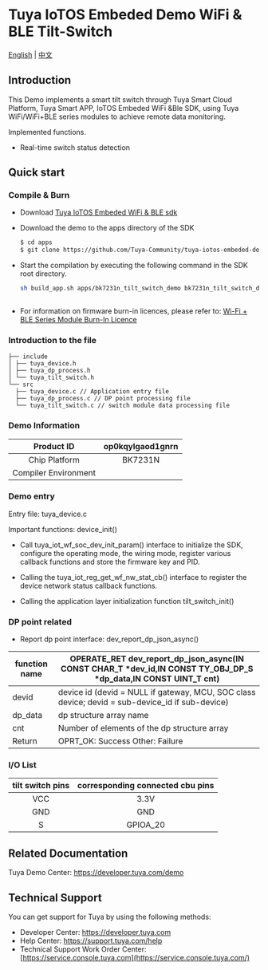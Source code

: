 # Tuya IoTOS Embeded Demo WiFi & BLE Tilt-Switch

[English](./README.md) | [中文](./README_zh.md)

## Introduction 

This Demo implements a smart tilt switch through Tuya Smart Cloud Platform, Tuya Smart APP, IoTOS Embeded WiFi &Ble SDK, using Tuya WiFi/WiFi+BLE series modules to achieve remote data monitoring.

Implemented functions.

+ Real-time switch status detection





## Quick start 

### Compile & Burn 
+ Download [Tuya IoTOS Embeded WiFi & BLE sdk](https://github.com/tuya/tuya-iotos-embeded-sdk-wifi-ble-bk7231n) 

+ Download the demo to the apps directory of the SDK 

  ```bash
  $ cd apps
  $ git clone https://github.com/Tuya-Community/tuya-iotos-embeded-demo-wifi-ble-tilt-switch
  ```
  
+ Start the compilation by executing the following command in the SDK root directory.

  ```bash
  sh build_app.sh apps/bk7231n_tilt_switch_demo bk7231n_tilt_switch_demo 1.0.0
 
  ```

+ For information on firmware burn-in licences, please refer to: [Wi-Fi + BLE Series Module Burn-In Licence](https://developer.tuya.com/cn/docs/iot/device-development/burn-and-authorization/burn-and-authorize-wifi-ble-modules/burn-and-authorize-wb-series-modules?id=Ka78f4pttsytd) 

 

 ### Introduction to the file 

  ```
├── include
│ ├── tuya_device.h
│ ├── tuya_dp_process.h
│ └── tuya_tilt_switch.h
└── src
    ├── tuya_device.c // Application entry file
    ├── tuya_dp_process.c // DP point processing file
    └── tuya_tilt_switch.c // switch module data processing file
  ```



 ### Demo Information 

| Product ID | op0kqylgaod1gnrn |
| :------: |:---------------------------------------------------------: |
| Chip Platform | BK7231N |
| Compiler Environment | |

  

### Demo entry

Entry file: tuya_device.c

Important functions: device_init()

+ Call tuya_iot_wf_soc_dev_init_param() interface to initialize the SDK, configure the operating mode, the wiring mode, register various callback functions and store the firmware key and PID.

+ Calling the tuya_iot_reg_get_wf_nw_stat_cb() interface to register the device network status callback functions.

+ Calling the application layer initialization function tilt_switch_init()

 

### DP point related

+ Report dp point interface: dev_report_dp_json_async()

| function name | OPERATE_RET dev_report_dp_json_async(IN CONST CHAR_T *dev_id,IN CONST TY_OBJ_DP_S *dp_data,IN CONST UINT_T cnt) |
| ------- | ------------------------------------------------------------ |
| devid | device id (devid = NULL if gateway, MCU, SOC class device; devid = sub-device_id if sub-device) |
| dp_data | dp structure array name |
| cnt | Number of elements of the dp structure array |
| Return | OPRT_OK: Success Other: Failure |

 

### I/O List 

| tilt switch pins | corresponding connected cbu pins |
| :------------: | :-----------------: |
| VCC | 3.3V |
| GND | GND |
| S | GPIOA_20 |

 

## Related Documentation

Tuya Demo Center: https://developer.tuya.com/demo



## Technical Support

You can get support for Tuya by using the following methods:

- Developer Center: https://developer.tuya.com
- Help Center: https://support.tuya.com/help
- Technical Support Work Order Center: [https://service.console.tuya.com](https://service.console.tuya.com/) 

